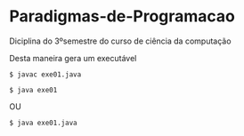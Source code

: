 # Paradigmas-de-Programacao
 Diciplina do 3ºsemestre do curso de ciência da computação

<p>Desta maneira gera um executável</p>

```
$ javac exe01.java
```
```
$ java exe01
```
<p> OU </p>

```
$ java exe01.java
```
